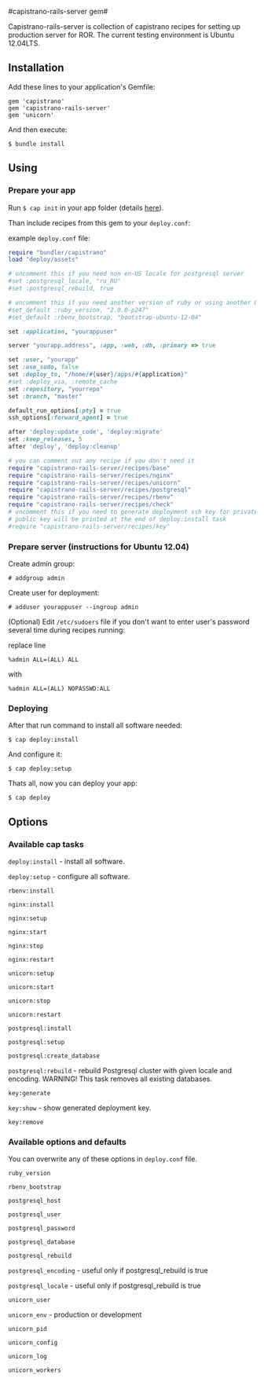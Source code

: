 #capistrano-rails-server gem#

Capistrano-rails-server is collection of capistrano recipes for setting up production server for ROR. The current testing environment is Ubuntu 12.04LTS.
## Installation ##
Add these lines to your application's Gemfile:

    gem 'capistrano'
    gem 'capistrano-rails-server'
    gem 'unicorn'
    
And then execute:

    $ bundle install
    
## Using ##

### Prepare your app ###
Run `$ cap init` in your app folder (details [here](http://guides.beanstalkapp.com/deployments/deploy-with-capistrano.html)).

Than include recipes from this gem to your `deploy.conf`:

example `deploy.conf` file:

```ruby
require "bundler/capistrano"
load "deploy/assets"

# uncomment this if you need non en-US locale for postgresql server
#set :postgresql_locale, "ru_RU"
#set :postgresql_rebuild, true

# uncomment this if you need another version of ruby or using another OS
#set_default :ruby_version, "2.0.0-p247"
#set_default :rbenv_bootstrap, "bootstrap-ubuntu-12-04"

set :application, "yourappuser"

server "yourapp.address", :app, :web, :db, :primary => true

set :user, "yourapp"
set :use_sudo, false
set :deploy_to, "/home/#{user}/apps/#{application}"
#set :deploy_via, :remote_cache
set :repository, "yourrepo"
set :branch, "master"

default_run_options[:pty] = true
ssh_options[:forward_agent] = true

after 'deploy:update_code', 'deploy:migrate'
set :keep_releases, 5
after 'deploy', 'deploy:cleanup'

# you can comment out any recipe if you don't need it
require "capistrano-rails-server/recipes/base"
require "capistrano-rails-server/recipes/nginx"
require "capistrano-rails-server/recipes/unicorn"
require "capistrano-rails-server/recipes/postgresql"
require "capistrano-rails-server/recipes/rbenv"
require "capistrano-rails-server/recipes/check"
# uncomment this if you need to generate deployment ssh key for private repository
# public key will be printed at the end of deploy:install task
#require "capistrano-rails-server/recipes/key"

```
### Prepare server (instructions for Ubuntu 12.04) ###

Create admin group:

    # addgroup admin

Create user for deployment:

    # adduser yourappuser --ingroup admin
    
(Optional) Edit `/etc/sudoers` file if you don't want to enter user's password several time during recipes running:

replace line 

    %admin ALL=(ALL) ALL
    
with 

    %admin ALL=(ALL) NOPASSWD:ALL
    
### Deploying ###


After that run command to install all software needed: 

    $ cap deploy:install
    
And configure it:

    $ cap deploy:setup

    
Thats all, now you can deploy your app:

    $ cap deploy
    
## Options ##
### Available cap tasks ###
`deploy:install` - install all software.

`deploy:setup` - configure all software.

`rbenv:install`

`nginx:install`

`nginx:setup`

`nginx:start`

`nginx:stop`

`nginx:restart`

`unicorn:setup`

`unicorn:start`

`unicorn:stop`

`unicorn:restart`

`postgresql:install`

`postgresql:setup`

`postgresql:create_database`

`postgresql:rebuild` - rebuild Postgresql cluster with given locale and encoding. WARNING! This task removes all existing databases.

`key:generate`

`key:show` - show generated deployment key.

`key:remove`

### Available options and defaults ###
You can overwrite any of these options in `deploy.conf` file.

`ruby_version`

`rbenv_bootstrap`

`postgresql_host`

`postgresql_user`

`postgresql_password`

`postgresql_database`

`postgresql_rebuild`

`postgresql_encoding` - useful only if postgresql_rebuild is true

`postgresql_locale` - useful only if postgresql_rebuild is true

`unicorn_user`

`unicorn_env` - production or development

`unicorn_pid`

`unicorn_config`

`unicorn_log`

`unicorn_workers`
